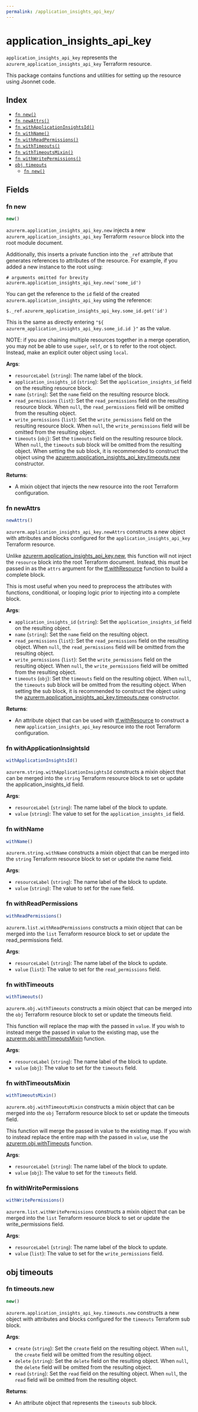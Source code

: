 ```yaml
---
permalink: /application_insights_api_key/
---
```


# application_insights_api_key

`application_insights_api_key` represents the `azurerm_application_insights_api_key` Terraform resource.



This package contains functions and utilities for setting up the resource using Jsonnet code.


## Index

* [`fn new()`](#fn-new)
* [`fn newAttrs()`](#fn-newattrs)
* [`fn withApplicationInsightsId()`](#fn-withapplicationinsightsid)
* [`fn withName()`](#fn-withname)
* [`fn withReadPermissions()`](#fn-withreadpermissions)
* [`fn withTimeouts()`](#fn-withtimeouts)
* [`fn withTimeoutsMixin()`](#fn-withtimeoutsmixin)
* [`fn withWritePermissions()`](#fn-withwritepermissions)
* [`obj timeouts`](#obj-timeouts)
  * [`fn new()`](#fn-timeoutsnew)

## Fields

### fn new

```ts
new()
```


`azurerm.application_insights_api_key.new` injects a new `azurerm_application_insights_api_key` Terraform `resource`
block into the root module document.

Additionally, this inserts a private function into the `_ref` attribute that generates references to attributes of the
resource. For example, if you added a new instance to the root using:

    # arguments omitted for brevity
    azurerm.application_insights_api_key.new('some_id')

You can get the reference to the `id` field of the created `azurerm.application_insights_api_key` using the reference:

    $._ref.azurerm_application_insights_api_key.some_id.get('id')

This is the same as directly entering `"${ azurerm_application_insights_api_key.some_id.id }"` as the value.

NOTE: if you are chaining multiple resources together in a merge operation, you may not be able to use `super`, `self`,
or `$` to refer to the root object. Instead, make an explicit outer object using `local`.

**Args**:
  - `resourceLabel` (`string`): The name label of the block.
  - `application_insights_id` (`string`): Set the `application_insights_id` field on the resulting resource block.
  - `name` (`string`): Set the `name` field on the resulting resource block.
  - `read_permissions` (`list`): Set the `read_permissions` field on the resulting resource block. When `null`, the `read_permissions` field will be omitted from the resulting object.
  - `write_permissions` (`list`): Set the `write_permissions` field on the resulting resource block. When `null`, the `write_permissions` field will be omitted from the resulting object.
  - `timeouts` (`obj`): Set the `timeouts` field on the resulting resource block. When `null`, the `timeouts` sub block will be omitted from the resulting object. When setting the sub block, it is recommended to construct the object using the [azurerm.application_insights_api_key.timeouts.new](#fn-timeoutsnew) constructor.

**Returns**:
- A mixin object that injects the new resource into the root Terraform configuration.


### fn newAttrs

```ts
newAttrs()
```


`azurerm.application_insights_api_key.newAttrs` constructs a new object with attributes and blocks configured for the `application_insights_api_key`
Terraform resource.

Unlike [azurerm.application_insights_api_key.new](#fn-new), this function will not inject the `resource`
block into the root Terraform document. Instead, this must be passed in as the `attrs` argument for the
[tf.withResource](https://github.com/tf-libsonnet/core/tree/main/docs#fn-withresource) function to build a complete block.

This is most useful when you need to preprocess the attributes with functions, conditional, or looping logic prior to
injecting into a complete block.

**Args**:
  - `application_insights_id` (`string`): Set the `application_insights_id` field on the resulting object.
  - `name` (`string`): Set the `name` field on the resulting object.
  - `read_permissions` (`list`): Set the `read_permissions` field on the resulting object. When `null`, the `read_permissions` field will be omitted from the resulting object.
  - `write_permissions` (`list`): Set the `write_permissions` field on the resulting object. When `null`, the `write_permissions` field will be omitted from the resulting object.
  - `timeouts` (`obj`): Set the `timeouts` field on the resulting object. When `null`, the `timeouts` sub block will be omitted from the resulting object. When setting the sub block, it is recommended to construct the object using the [azurerm.application_insights_api_key.timeouts.new](#fn-timeoutsnew) constructor.

**Returns**:
  - An attribute object that can be used with [tf.withResource](https://github.com/tf-libsonnet/core/tree/main/docs#fn-withresource) to construct a new `application_insights_api_key` resource into the root Terraform configuration.


### fn withApplicationInsightsId

```ts
withApplicationInsightsId()
```

`azurerm.string.withApplicationInsightsId` constructs a mixin object that can be merged into the `string`
Terraform resource block to set or update the application_insights_id field.



**Args**:
  - `resourceLabel` (`string`): The name label of the block to update.
  - `value` (`string`): The value to set for the `application_insights_id` field.


### fn withName

```ts
withName()
```

`azurerm.string.withName` constructs a mixin object that can be merged into the `string`
Terraform resource block to set or update the name field.



**Args**:
  - `resourceLabel` (`string`): The name label of the block to update.
  - `value` (`string`): The value to set for the `name` field.


### fn withReadPermissions

```ts
withReadPermissions()
```

`azurerm.list.withReadPermissions` constructs a mixin object that can be merged into the `list`
Terraform resource block to set or update the read_permissions field.



**Args**:
  - `resourceLabel` (`string`): The name label of the block to update.
  - `value` (`list`): The value to set for the `read_permissions` field.


### fn withTimeouts

```ts
withTimeouts()
```

`azurerm.obj.withTimeouts` constructs a mixin object that can be merged into the `obj`
Terraform resource block to set or update the timeouts field.

This function will replace the map with the passed in `value`. If you wish to instead merge the
passed in value to the existing map, use the [azurerm.obj.withTimeoutsMixin](TODO) function.

**Args**:
  - `resourceLabel` (`string`): The name label of the block to update.
  - `value` (`obj`): The value to set for the `timeouts` field.


### fn withTimeoutsMixin

```ts
withTimeoutsMixin()
```

`azurerm.obj.withTimeoutsMixin` constructs a mixin object that can be merged into the `obj`
Terraform resource block to set or update the timeouts field.

This function will merge the passed in value to the existing map. If you wish
to instead replace the entire map with the passed in `value`, use the [azurerm.obj.withTimeouts](TODO)
function.


**Args**:
  - `resourceLabel` (`string`): The name label of the block to update.
  - `value` (`obj`): The value to set for the `timeouts` field.


### fn withWritePermissions

```ts
withWritePermissions()
```

`azurerm.list.withWritePermissions` constructs a mixin object that can be merged into the `list`
Terraform resource block to set or update the write_permissions field.



**Args**:
  - `resourceLabel` (`string`): The name label of the block to update.
  - `value` (`list`): The value to set for the `write_permissions` field.


## obj timeouts



### fn timeouts.new

```ts
new()
```


`azurerm.application_insights_api_key.timeouts.new` constructs a new object with attributes and blocks configured for the `timeouts`
Terraform sub block.



**Args**:
  - `create` (`string`): Set the `create` field on the resulting object. When `null`, the `create` field will be omitted from the resulting object.
  - `delete` (`string`): Set the `delete` field on the resulting object. When `null`, the `delete` field will be omitted from the resulting object.
  - `read` (`string`): Set the `read` field on the resulting object. When `null`, the `read` field will be omitted from the resulting object.

**Returns**:
  - An attribute object that represents the `timeouts` sub block.
